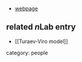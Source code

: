

* [webpage](http://www.math.sunysb.edu/~balsam/)

## related $n$Lab entry

* [[Turaev-Viro model]]

category: people